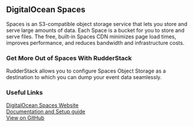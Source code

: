 ## DigitalOcean Spaces
Spaces is an S3-compatible object storage service that lets you store and serve large amounts of data. Each Space is a bucket for you to store and serve files. The free, built-in Spaces CDN minimizes page load times, improves performance, and reduces bandwidth and infrastructure costs.

### Get More Out of Spaces With RudderStack

RudderStack allows you to configure Spaces Object Storage as a destination to which you can dump your event data seamlessly.

### Useful Links

[DigitalOcean Spaces Website][]  
[Documentation and Setup guide][]  
[View on GitHub][]

[//]: # "These are reference links used in the body of this note and get stripped out when the markdown processor does its job. There is no need to format nicely because it shouldn't be seen. Thanks SO - http://stackoverflow.com/questions/4823468/store-comments-in-markdown-syntax"
[digitalocean spaces website]: https://www.digitalocean.com/products/spaces/
[documentation and setup guide]: https://docs.rudderstack.com/destinations/digitalocean-spaces
[view on github]: https://github.com/rudderlabs/rudder-transformer/tree/master/v0/destinations/digital_ocean_spaces
